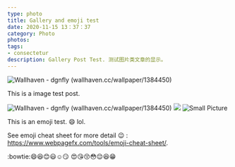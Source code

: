 ```yaml
---
type: photo
title: Gallery and emoji test
date: 2020-11-15 13：37：37
category: Photo
photos:
tags:
- consectetur
description: Gallery Post Test. 测试图片类文章的显示。
---
```


![Wallhaven - dgnfly (wallhaven.cc/wallpaper/1384450)](https://w.wallhaven.cc/full/ym/wallhaven-ym2del.png)


This is a image test post.


![Wallhaven - dgnfly (wallhaven.cc/wallpaper/1384450)](https://w.wallhaven.cc/full/ym/wallhaven-ym2del.png)
![](https://pic.downk.cc/item/5fae7dd31cd1bbb86ba566cd.jpg)
![Small Picture](http://placehold.it/350x150.jpg)


This is an emoji test. :smile: lol.

See emoji cheat sheet for more detail :wink: : <https://www.webpagefx.com/tools/emoji-cheat-sheet/>.

:bowtie::smile::laughing::blush::smiley::relaxed::smirk:
:heart_eyes::kissing_heart::kissing_closed_eyes::flushed::relieved::satisfied::grin:
